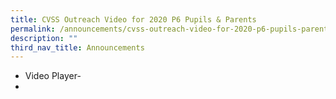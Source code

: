 ```yaml
---
title: CVSS Outreach Video for 2020 P6 Pupils & Parents
permalink: /announcements/cvss-outreach-video-for-2020-p6-pupils-parents/
description: ""
third_nav_title: Announcements
---
```


- Video Player-
- 